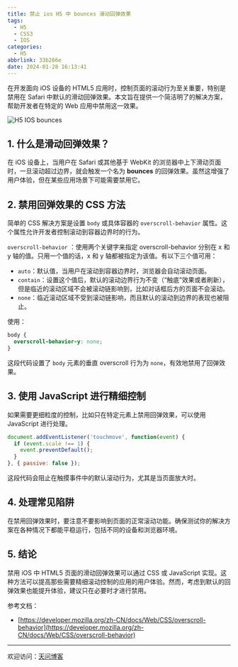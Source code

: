 ```yaml
---
title: 禁止 ios H5 中 bounces 滑动回弹效果
tags:
  - H5
  - CSS3
  - IOS
categories:
  - H5
abbrlink: 33b266e
date: 2024-01-28 16:13:41
---
```


在开发面向 iOS 设备的 HTML5 应用时，控制页面的滚动行为至关重要，特别是禁用在 Safari 中默认的滑动回弹效果。本文旨在提供一个简洁明了的解决方案，帮助开发者在特定的 Web 应用中禁用这一效果。

![H5 IOS bounces](https://tiven.cn/static/img/h5-01-Vixni482.jpg)

<!-- more -->

## 1. 什么是滑动回弹效果？

在 iOS 设备上，当用户在 Safari 或其他基于 WebKit 的浏览器中上下滑动页面时，一旦滚动超过边界，就会触发一个名为 **bounces** 的回弹效果。虽然这增强了用户体验，但在某些应用场景下可能需要禁用它。

## 2. 禁用回弹效果的 CSS 方法

简单的 CSS 解决方案是设置 `body` 或具体容器的 `overscroll-behavior` 属性。这个属性允许开发者控制滚动到容器边界时的行为。

`overscroll-behavior` ：使用两个关键字来指定 overscroll-behavior 分别在 x 和 y 轴的值。只用一个值的话，x 和 y 轴都被指定为该值。有以下三个值可用： 

- `auto`：默认值，当用户在滚动到容器边界时，浏览器会自动滚动页面。
- `contain`：设置这个值后，默认的滚动边界行为不变（“触底”效果或者刷新），但是临近的滚动区域不会被滚动链影响到，比如对话框后方的页面不会滚动。
- `none`：临近滚动区域不受到滚动链影响，而且默认的滚动到边界的表现也被阻止。

使用：

```css
body {
  overscroll-behavior-y: none;
}
```

这段代码设置了 `body` 元素的垂直 overscroll 行为为 `none`，有效地禁用了回弹效果。

## 3. 使用 JavaScript 进行精细控制

如果需要更细粒度的控制，比如只在特定元素上禁用回弹效果，可以使用 JavaScript 进行处理。

```javascript
document.addEventListener('touchmove', function(event) {
  if (event.scale !== 1) { 
    event.preventDefault(); 
  }
}, { passive: false });
```

这段代码会阻止在触摸事件中的默认滚动行为，尤其是当页面放大时。

## 4. 处理常见陷阱

在禁用回弹效果时，要注意不要影响到页面的正常滚动功能。确保测试你的解决方案在各种情况下都能平稳运行，包括不同的设备和浏览器环境。

## 5. 结论

禁用 iOS 中 HTML5 页面的滑动回弹效果可以通过 CSS 或 JavaScript 实现。这种方法可以提高那些需要精细滚动控制的应用的用户体验。然而，考虑到默认的回弹效果也能提升体验，建议只在必要时才进行禁用。

参考文档：

- [https://developer.mozilla.org/zh-CN/docs/Web/CSS/overscroll-behavior](https://developer.mozilla.org/zh-CN/docs/Web/CSS/overscroll-behavior)


---

欢迎访问：[天问博客](https://tiven.cn/p/33b266e/ "天问博客-专注于大前端技术")

